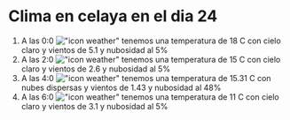 # Clima en celaya en el dia 24

1. A las 0:0 !["icon weather"](http://openweathermap.org/img/w/02n.png) tenemos una temperatura de 18 C con cielo claro y  vientos de 5.1 y nubosidad al 5%
1. A las 2:0 !["icon weather"](http://openweathermap.org/img/w/02n.png) tenemos una temperatura de 15 C con cielo claro y  vientos de 2.6 y nubosidad al 5%
1. A las 4:0 !["icon weather"](http://openweathermap.org/img/w/03n.png) tenemos una temperatura de 15.31 C con nubes dispersas y  vientos de 1.43 y nubosidad al 48%
1. A las 6:0 !["icon weather"](http://openweathermap.org/img/w/02n.png) tenemos una temperatura de 11 C con cielo claro y  vientos de 3.1 y nubosidad al 5%
